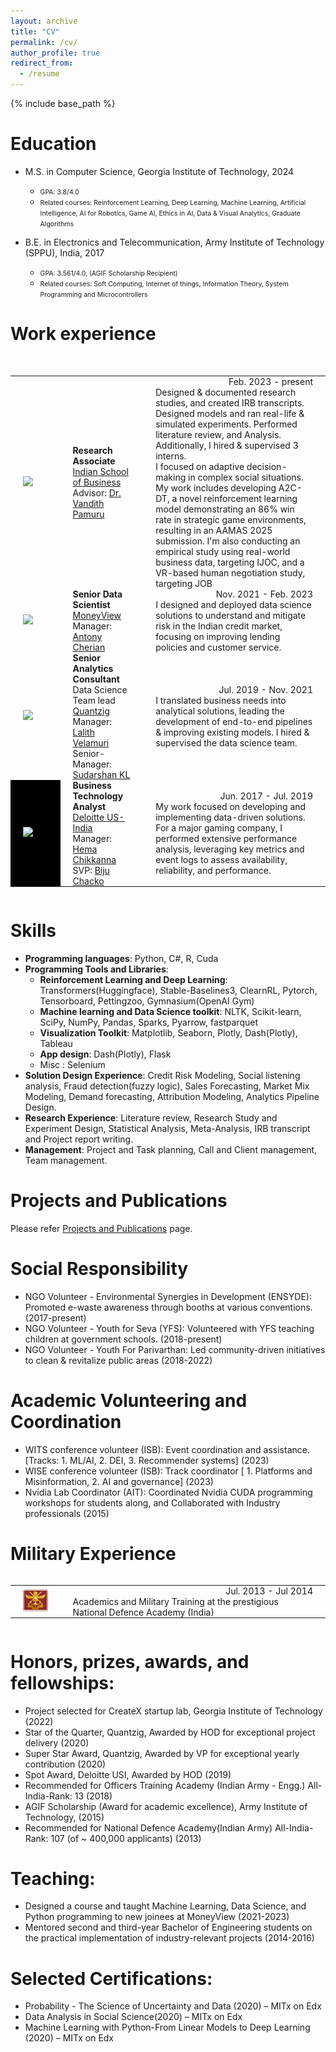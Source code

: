 ```yaml
---
layout: archive
title: "CV"
permalink: /cv/
author_profile: true
redirect_from:
  - /resume
---
```


{% include base_path %}



<script>
    function pressBtn(p) {

      var id_btn=["exp-btn", "pub-btn"], class_btn=["fas fa-plus-square", "fas fa-minus-square"];
      var id_div=["exp-div", "pub-div"], style_div=["height: 300px; overflow: auto;", "height: 400px; overflow: auto;"];

      var btn = document.getElementById(id_btn[p]);
      if(btn.className == class_btn[0]) {
        btn.className = class_btn[1];
        document.getElementById(id_div[p]).style = "";
      }
      else {
        btn.className = class_btn[0];
        document.getElementById(id_div[p]).style = style_div[p];
      }
    }

    function img_hover(e, f) {
      e.setAttribute("src", f);
    }
    function img_unhover(e, f) {
      e.setAttribute("src", f);
    }
</script>



Education
======
* M.S. in Computer Science, Georgia Institute of Technology, 2024
  + <span style="font-size: 0.75em">GPA: 3.8/4.0</span>
  + <span style="font-size: 0.75em">Related courses: Reinforcement Learning, Deep Learning, Machine Learning, Artificial Intelligence, AI for Robotics, Game AI, Ethics in AI, Data & Visual Analytics, Graduate Algorithms</span>
   
* B.E. in Electronics and Telecommunication, Army Institute of Technology (SPPU), India, 2017
  + <span style="font-size: 0.75em">GPA: 3.561/4.0, (AGIF Scholarship Recipient)</span>
  + <span style="font-size: 0.75em">Related courses: Soft Computing, Internet of things, Information Theory, System Programming and Microcontrollers</span>


<!-- adding td
td {
  padding: 0px 20px 0px 20px;
  vertical-align: middle;
}
td.all {
  width: 100%;
}
td.exp-avatar {
  width: 15%;
}
td.exp-description {
  width: 80%;
}
td.pub-avatar {
  width: 30%;
}
td.pub-description {
  width: 65%;
}--> 







Work experience
======
<!--- <div style="height: 600px; overflow: auto;" id="exp-div"> --->
<div style=" overflow: auto;" id="exp-div">  
  <table><tbody>
    <tr>
      <td style="padding: 0px 20px 0px 20px;vertical-align: middle;width: 15%;">
      <img src="https://www.isb.edu/content/dam/sites/diri/logo.png" />
      </td>
      <td style="padding: 0px 20px 0px 20px;vertical-align: middle;width: 25%;">
      <b>Research Associate</b>
      <br>
      <a href="www.isb.edu" target="_blank">Indian School of Business</a>
      <br>
      Advisor: <a href="https://www.isb.edu/en/research-thought-leadership/faculty/faculty-directory/vandith-pamuru.html">Dr. Vandith Pamuru</a>
      </td>
      <td style="padding: 0px 20px 0px 20px;vertical-align: middle;width: 55%;">
      <span style="float: right;">Feb. 2023 - present</span>
      <br>
      Designed & documented research studies, and created IRB transcripts. 
      Designed models and ran real-life & simulated experiments. Performed literature review, and Analysis. Additionally, I hired & supervised 3 interns.
      <br>
      I focused on adaptive decision-making in complex social situations. My work includes developing A2C-DT, a novel reinforcement learning model demonstrating an 86% win rate in strategic game environments, resulting in an AAMAS 2025 submission. I'm also conducting an empirical study using real-world business data, targeting IJOC, and a VR-based human negotiation study, targeting JOB
      </td>
    </tr>
    <br>
    <tr>
      <td style="padding: 0px 20px 0px 20px;vertical-align: middle;width: 15%;">
      <img src="https://moneyview.in/images/mv-green-logo-v3Compressed.svg" />
      </td>
      <td style="padding: 0px 20px 0px 20px;vertical-align: middle;width: 25%;">
      <b>Senior Data Scientist</b>
      <br>
      <a href="https://moneyview.in/" target="_blank">MoneyView</a>
      <br>
      Manager: <a href="https://in.linkedin.com/in/antony-cherian-66500515">Antony Cherian</a>
      </td>
      <td style="padding: 0px 20px 0px 20px;vertical-align: middle;width: 55%;">
      <span style="float: right;">Nov. 2021 - Feb. 2023</span>
      <br>
      I designed and deployed data science solutions to understand and mitigate risk in the Indian credit market, focusing on improving lending policies and customer service.
      </td>
    </tr>
    <tr>
      <td style="padding: 0px 20px 0px 20px;vertical-align: middle;width: 15%;">
      <img src="https://www.quantzig.com/wp-content/uploads/2024/08/quantzig-logo.svg" />
      </td>
      <td style="padding: 0px 20px 0px 20px;vertical-align: middle;width: 25%;">
      <b>Senior Analytics Consultant</b>
      <br>
      Data Science Team lead
      <br>
      <a href="https://www.quantzig.com/" target="_blank">Quantzig</a>
      <br>
      Manager: <a href="https://in.linkedin.com/in/lalithvelamuri">Lalith Velamuri</a>
      <br>
      Senior-Manager: <a href="https://in.linkedin.com/in/sudarshankl">Sudarshan KL</a>
      </td>
      <td style="padding: 0px 20px 0px 20px;vertical-align: middle;width: 55%;">
      <span style="float: right;">Jul. 2019 - Nov. 2021</span>
      <br>
      I translated business needs into analytical solutions, leading the development of end-to-end pipelines & improving existing models.  I hired & supervised the data science team.
      </td>
    </tr>
    <tr>
      <td style=";padding: 0px 20px 0px 20px;vertical-align: middle;width: 15%;" bgcolor="black">
      <img src="https://www2.deloitte.com/content/dam/assets/logos/deloitte.svg" />
      </td>
      <td style="padding: 0px 20px 0px 20px;vertical-align: middle;width: 25%;">
      <b>Business Technology Analyst</b>
      <br>
      <a href="https://www2.deloitte.com/us/en.html" target="_blank">Deloitte US-India</a>
      <br>
      Manager: <a href="https://in.linkedin.com/in/hema-chikkanna-b53b48aa">Hema Chikkanna</a>
      <br>
      SVP: <a href="https://www.linkedin.com/in/vcbiju">Biju Chacko</a>
      </td>
      <td style="padding: 0px 20px 0px 20px;vertical-align: middle;width: 55%;">
      <span style="float: right;">Jun. 2017 - Jul. 2019</span>
      <br>
      My work focused on developing and implementing data-driven solutions. For a major gaming company, I performed extensive performance analysis, leveraging key metrics and event logs to assess availability, reliability, and performance.
      </td>
    </tr>

    
  </tbody></table>
</div>

  
Skills
======
* **Programming languages**:  Python, C#, R, Cuda
* **Programming Tools and Libraries**:
  * **Reinforcement Learning and Deep Learning**: Transformers(Huggingface), Stable-Baselines3, ClearnRL, Pytorch, Tensorboard, Pettingzoo, Gymnasium(OpenAI Gym) 
  * **Machine learning and Data Science toolkit**:  NLTK, Scikit-learn, SciPy, NumPy, Pandas, Sparks, Pyarrow, fastparquet
  * **Visualization Toolkit**: Matplotlib, Seaborn, Plotly, Dash(Plotly), Tableau
  * **App design**: Dash(Plotly), Flask
  * Misc : Selenium
* **Solution Design Experience**: Credit Risk Modeling, Social listening analysis, Fraud detection(fuzzy logic), Sales Forecasting, Market Mix Modeling, Demand forecasting, Attribution Modeling, Analytics Pipeline Design.
* **Research Experience**: Literature review, Research Study and Experiment Design, Statistical Analysis, Meta-Analysis, IRB transcript and Project report writing.
* **Management**: Project and Task planning, Call and Client management, Team management.

Projects and Publications
======

Please refer [Projects and Publications](/publications/) page.

<!--- <ul>{% for post in site.publications reversed %}
    {% include archive-single-cv.html %}
  {% endfor %}</ul> 
--->

  
Social Responsibility
======
* NGO Volunteer - Environmental Synergies in Development (ENSYDE): Promoted e-waste awareness through booths at various conventions. (2017-present)
* NGO Volunteer - Youth for Seva (YFS): Volunteered with YFS teaching children at government schools. (2018-present)
* NGO Volunteer -  Youth For Parivarthan: Led community-driven initiatives to clean & revitalize public areas (2018-2022)

Academic Volunteering and Coordination
======
* WITS conference volunteer (ISB): Event coordination and assistance. [Tracks: 1. ML/AI, 2. DEI, 3. Recommender systems] (2023)
* WISE conference volunteer (ISB): Track coordinator [ 1. Platforms and Misinformation, 2. AI and governance] (2023)
* Nvidia Lab Coordinator (AIT): Coordinated Nvidia CUDA programming workshops for students along, and Collaborated with Industry professionals  (2015)

Military Experience
======
<div style=" overflow: auto;" id="exp-div">  
  <table><tbody>
    <tr>
      <td style="padding: 0px 20px 0px 20px;vertical-align: middle;width: 15%;">
      <img src="/images/NDA.jpeg" />
      </td>
      <td style="padding: 0px 20px 0px 20px;vertical-align: middle;width: 80%;">
      <span style="float: right;">Jul. 2013 - Jul 2014</span>
      <br>
     Academics and Military Training at the prestigious National Defence Academy (India)
      </td>
    </tr>
  </tbody>
  </table>
</div>


Honors, prizes, awards, and fellowships:
======
* Project selected for CreateX startup lab, Georgia Institute of Technology (2022)
* Star of the Quarter, Quantzig, Awarded by HOD for exceptional project delivery (2020)
* Super Star Award, Quantzig, Awarded by VP for exceptional yearly contribution (2020)
* Spot Award, Deloitte USI, Awarded by HOD (2019)
* Recommended for Officers Training Academy (Indian Army - Engg.) All-India-Rank: 13 (2018)
* AGIF Scholarship (Award for academic excellence), Army Institute of Technology, (2015)
* Recommended for National Defence Academy(Indian Army) All-India-Rank: 107 (of ~ 400,000 applicants) (2013)

Teaching:
======
* Designed a course and taught Machine Learning, Data Science, and Python programming to new joinees at MoneyView (2021-2023)
* Mentored second and third-year Bachelor of Engineering students on the practical implementation of industry-relevant projects (2014-2016)

Selected Certifications:
======
* Probability - The Science of Uncertainty and Data (2020) – MITx on Edx
* Data Analysis in Social Science(2020) – MITx on Edx
* Machine Learning with Python-From Linear Models to Deep Learning (2020) – MITx on Edx


